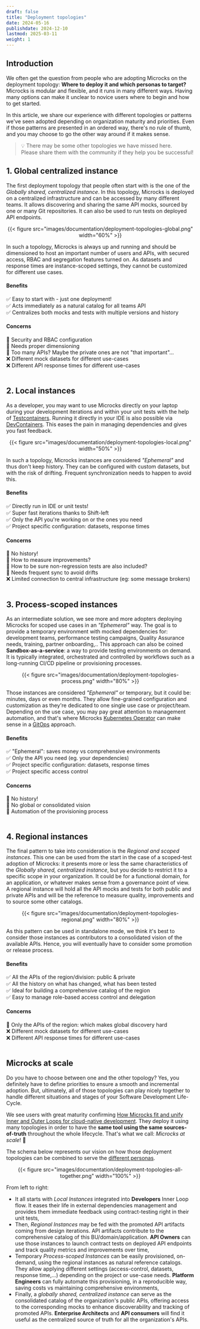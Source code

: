 ```yaml
---
draft: false
title: "Deployment topologies"
date: 2024-05-16
publishdate: 2024-12-10
lastmod: 2025-03-11
weight: 1
---
```


## Introduction

We often get the question from people who are adopting Microcks on the deployment topology: **Where to deploy it and which personas to target?** Microcks is modular and flexible, and it runs in many different ways. Having many options can make it unclear to novice users where to begin and how to get started.

In this article, we share our experience with different topologies or patterns we've seen adopted depending on organization maturity and priorities. Even if those patterns are presented in an ordered way, there's no rule of thumb, and you may choose to go the other way around if it makes sense.

> 💡 There may be some other topologies we have missed here.<br/>
> Please share them with the community if they help you be successful!

## 1. Global centralized instance

The first deployment topology that people often start with is the one of the *Globally shared, centralized instance*. In this topology, Microcks is deployed on a centralized infrastructure and can be accessed by many different teams. It allows discovering and sharing the same API mocks, sourced by one or many Git repositories. It can also be used to run tests on deployed API endpoints.

<div align="center">
{{< figure src="images/documentation/deployment-topologies-global.png" width="60%" >}}
</div>

In such a topology, Microcks is always up and running and should be dimensioned to host an important number of users and APIs, with secured access, RBAC and segregation features turned on. As datasets and response times are instance-scoped settings, they cannot be customized for different use cases.

#### Benefits
✅ Easy to start with - just one deployment!<br/>
✅ Acts immediately as a natural catalog for all teams API<br/>
✅ Centralizes both mocks and tests with multiple versions and history<br/>

#### Concerns
🤔 Security and RBAC configuration<br/>
🤔 Needs proper dimensioning<br/>
🤔 Too many APIs? Maybe the private ones are not "that important"...<br/>
❌ Different mock datasets for different use-cases<br/>
❌ Different API response times for different use-cases<br/><br/>

## 2. Local instances

As a developer, you may want to use Microcks directly on your laptop during your development iterations and within your unit tests with the help of [Testcontainers](https://testcontainers.com). Running it directly in your IDE is also possible via [DevContainers](https://containers.dev). This eases the pain in managing dependencies and gives you fast feedback.

<div align="center">
{{< figure src="images/documentation/deployment-topologies-local.png" width="50%" >}}
</div>

In such a topology, Microcks instances are considered *"Ephemeral"* and thus don't keep history. They can be configured with custom datasets, but with the risk of drifting. Frequent synchronization needs to happen to avoid this.

#### Benefits
✅ Directly run in IDE or unit tests!<br/>
✅ Super fast iterations thanks to Shift-left<br/>
✅ Only the API you're working on or the ones you need<br/>
✅ Project specific configuration: datasets, response times<br/>

#### Concerns
🤔 No history!<br/>
🤔 How to measure improvements?<br/>
🤔 How to be sure non-regression tests are also included?<br/>
🤔 Needs frequent sync to avoid drifts<br/>
❌ Limited connection to central infrastructure (eg: some message brokers)<br/><br/>

## 3. Process-scoped instances

As an intermediate solution, we see more and more adopters deploying Microcks for scoped use cases in an *"Ephemeral"* way. The goal is to provide a temporary environment with mocked dependencies for: development teams, performance testing campaigns, Quality Assurance needs, training, partner onboarding,.. This approach can also be coined **Sandbox-as-a-service**: a way to provide testing environments on demand. It is typically integrated, orchestrated and controlled by workflows such as a long-running CI/CD pipeline or provisioning processes.

<div align="center">
{{< figure src="images/documentation/deployment-topologies-process.png" width="80%" >}}
</div>

Those instances are considered *"Ephemeral"* or temporary, but it could be: minutes, days or even months. They allow fine-grained configuration and customization as they're dedicated to one single use case or project/team. Depending on the use case, you may pay great attention to management automation, and that's where Microcks [Kubernetes Operator](https://github.com/microcks/microcks-operator) can make sense in a [GitOps](https://www.redhat.com/topics/devops/what-is-gitops) approach.

#### Benefits
✅ "Ephemeral": saves money vs comprehensive environments<br/>
✅ Only the API you need (eg. your dependencies)<br/>
✅ Project specific configuration: datasets, response times<br/>
✅ Project specific access control<br/>

#### Concerns
🤔 No history!<br/>
🤔 No global or consolidated vision<br/>
🤔 Automation of the provisioning process<br/><br/>

## 4. Regional instances

The final pattern to take into consideration is the *Regional and scoped instances*. This one can be used from the start in the case of a scoped-test adoption of Microcks: it presents more or less the same characteristics of the *Globally shared, centralized instance*, but you decide to restrict it to a specific scope in your organization. It could be for a functional domain, for an application, or whatever makes sense from a governance point of view. A regional instance will hold all the API mocks and tests for both public and private APIs and will be the reference to measure quality, improvements and to source some other catalogs.

<div align="center">
{{< figure src="images/documentation/deployment-topologies-regional.png" width="80%" >}}
</div>

As this pattern can be used in standalone mode, we think it's best to consider those instances as contributors to a consolidated vision of the available APIs. Hence, you will eventually have to consider some promotion or release process.

#### Benefits
✅ All the APIs of the region/division: public & private<br/>
✅ All the history on what has changed, what has been tested<br/>
✅ Ideal for building a comprehensive catalog of the region<br/>
✅ Easy to manage role-based access control and delegation<br/>

#### Concerns
🤔 Only the APIs of the region: which makes global discovery hard<br/>
❌ Different mock datasets for different use-cases<br/>
❌ Different API response times for different use-cases<br/><br/>

## Microcks at scale

Do you have to choose between one and the other topology? Yes, you definitely have to define priorities to ensure a smooth and incremental adoption. But, ultimately, all of those topologies can play nicely together to handle different situations and stages of your Software Development Life-Cycle.

We see users with great maturity confirming [How Microcks fit and unify Inner and Outer Loops for cloud-native development](https://www.linkedin.com/pulse/how-microcks-fit-unify-inner-outer-loops-cloud-native-kheddache/). They deploy it using many topologies in order to have the **same tool using the same sources-of-truth** throughout the whole lifecycle. That's what we call: *Microcks at scale*! 🚀

The schema below represents our vision on how those deployment topologies can be combined to serve the [different personas](/documentation/overview/what-is-microcks/).

<div align="center">
{{< figure src="images/documentation/deployment-topologies-all-together.png" width="100%" >}}
</div>

From left to right:
* It all starts with *Local Instances* integrated into **Developers** Inner Loop flow. It eases their life in external dependencies management and provides them immediate feedback using contract-testing right in their unit tests,
* Then, *Regional Instances* may be fed with the promoted API artifacts coming from design iterations. API artifacts contribute to the comprehensive catalog of this BU/domain/application. **API Owners** can use those instances to launch contract tests on deployed API endpoints and track quality metrics and improvements over time,
* Temporary *Process-scoped Instances* can be easily provisioned, on-demand, using the regional instances as natural reference catalogs. They allow applying different settings (access-control, datasets, response time,...) depending on the project or use-case needs. **Platform Engineers** can fully automate this provisioning, in a reproducible way, saving costs vs maintaining comprehensive environments,
* Finally, a *globally shared, centralized instance* can serve as the consolidated catalog of the organization's public APIs, offering access to the corresponding mocks to enhance discoverability and tracking of promoted APIs. **Enterprise Architects** and **API consumers** will find it useful as the centralized source of truth for all the organization's APIs.
